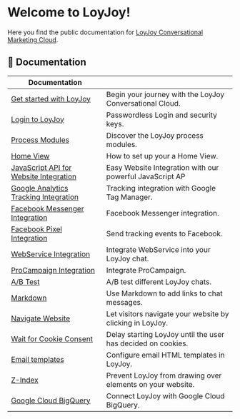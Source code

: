 # Welcome to LoyJoy!

Here you find the public documentation for [LoyJoy Conversational Marketing Cloud](https://www.loyjoy.com).

## 📖 Documentation

| Documentation                                                                              |                                                              |
| ------------------------------------------------------------------------------------------ | ------------------------------------------------------------ |
| [Get started with LoyJoy](get_started/get_started.md)                                      | Begin your journey with the LoyJoy Conversational Cloud.     |
| [Login to LoyJoy](login/login.md)                                                          | Passwordless Login and security keys.                        |
| [Process Modules](process_building_blocks/process_building_blocks.md)                      | Discover the LoyJoy process modules.                         |
| [Home View](introduction/homeview.md)                                                      | How to set up your a Home View.                              |
| [JavaScript API for Website Integration](javascript_api/javascript_api.md)                 | Easy Website Integration with our powerful JavaScript AP     |
| [Google Analytics Tracking Integration](google_tag_manager/google_tag_manager.md)          | Tracking integration with Google Tag Manager.                |
| [Facebook Messenger Integration](facebook_integration/facebook_integration.md)             | Facebook Messenger integration.                              |
| [Facebook Pixel Integration](facebook_pixel/facebook_pixel.md)                             | Send tracking events to Facebook.                            |
| [WebService Integration](webservice_integration/webservice_integration.md)                 | Integrate WebService into your LoyJoy chat.                  |
| [ProCampaign Integration](pro_campaign/OVERVIEW.md)                                        | Integrate ProCampaign.                                       |
| [A/B Test](dynamic_landing_page/dynamic_landing_page.md)                                   | A/B test different LoyJoy chats.                             |
| [Markdown](markdown/markdown.md)                                                           | Use Markdown to add links to chat messages.                  |
| [Navigate Website](navigate_website/navigate_website.md)                                   | Let visitors navigate your website by clicking in LoyJoy.    |
| [Wait for Cookie Consent](cookie_consent/cookie_consent.md)                                | Delay starting LoyJoy until the user has decided on cookies. |
| [Email templates](email_templates/email_templates.md)                                      | Configure email HTML templates in LoyJoy.                    |
| [Z-Index](z_index/z_index.md)                                                              | Prevent LoyJoy from drawing over elements on your website.   |
| [Google Cloud BigQuery](big_query/big_query.md)                                            | Connect LoyJoy with Google Cloud BigQuery.                   |
